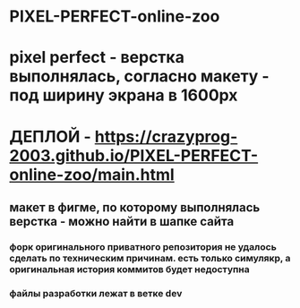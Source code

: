 # PIXEL-PERFECT-online-zoo
# pixel perfect - верстка выполнялась, согласно макету - под ширину экрана в 1600px
# ДЕПЛОЙ - https://crazyprog-2003.github.io/PIXEL-PERFECT-online-zoo/main.html
## макет в фигме, по которому выполнялась верстка - можно найти в шапке сайта
### форк оригинального приватного репозитория не удалось сделать по техническим причинам. есть только симулякр, а оригинальная история коммитов будет недоступна
### файлы разработки лежат в ветке dev
